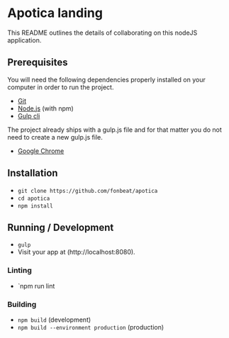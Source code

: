 # Apotica landing

This README outlines the details of collaborating on this nodeJS application.

## Prerequisites

You will need the following dependencies properly installed on your computer in order to run the project.

* [Git](https://git-scm.com/)
* [Node.js](https://nodejs.org/) (with npm)
* [Gulp cli](https://gulpjs.com/)

The project already ships with a gulp.js file and for that matter you do not need to create a new gulp.js file.

* [Google Chrome](https://google.com/chrome/)
## Installation

* `git clone https://github.com/fonbeat/apotica`
* `cd apotica`
* `npm install`

## Running / Development

* `gulp`
* Visit your app at (http://localhost:8080).

### Linting

* `npm run lint

### Building

* `npm build` (development)
* `npm build --environment production` (production)